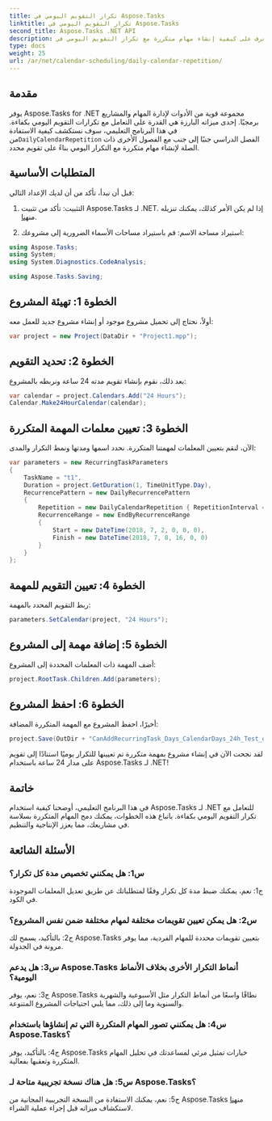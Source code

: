 ```yaml
---
title: تكرار التقويم اليومي في Aspose.Tasks
linktitle: تكرار التقويم اليومي في Aspose.Tasks
second_title: Aspose.Tasks .NET API
description: تعرف على كيفية إنشاء مهام متكررة مع تكرار التقويم اليومي في Aspose.Tasks لـ .NET. تعزيز كفاءة إدارة المشروع دون عناء.
type: docs
weight: 25
url: /ar/net/calendar-scheduling/daily-calendar-repetition/
---
```

## مقدمة

 يوفر Aspose.Tasks for .NET مجموعة قوية من الأدوات لإدارة المهام والمشاريع برمجيًا. إحدى ميزاته البارزة هي القدرة على التعامل مع تكرارات التقويم اليومي بكفاءة. في هذا البرنامج التعليمي، سوف نستكشف كيفية الاستفادة من`DailyCalendarRepetition` الفصل الدراسي جنبًا إلى جنب مع الفصول الأخرى ذات الصلة لإنشاء مهام متكررة مع التكرار اليومي بناءً على تقويم محدد.

## المتطلبات الأساسية

قبل أن نبدأ، تأكد من أن لديك الإعداد التالي:

1.  التثبيت: تأكد من تثبيت Aspose.Tasks لـ .NET. إذا لم يكن الأمر كذلك، يمكنك تنزيله من[هنا](https://releases.aspose.com/tasks/net/).

2. استيراد مساحة الاسم: قم باستيراد مساحات الأسماء الضرورية إلى مشروعك:

```csharp
using Aspose.Tasks;
using System;
using System.Diagnostics.CodeAnalysis;

using Aspose.Tasks.Saving;

```

## الخطوة 1: تهيئة المشروع

أولاً، نحتاج إلى تحميل مشروع موجود أو إنشاء مشروع جديد للعمل معه:

```csharp
var project = new Project(DataDir + "Project1.mpp");
```

## الخطوة 2: تحديد التقويم

بعد ذلك، نقوم بإنشاء تقويم مدته 24 ساعة ونربطه بالمشروع:

```csharp
var calendar = project.Calendars.Add("24 Hours");
Calendar.Make24HourCalendar(calendar);
```

## الخطوة 3: تعيين معلمات المهمة المتكررة

الآن، لنقم بتعيين المعلمات لمهمتنا المتكررة. نحدد اسمها ومدتها ونمط التكرار والمدى:

```csharp
var parameters = new RecurringTaskParameters
{
    TaskName = "t1",
    Duration = project.GetDuration(1, TimeUnitType.Day),
    RecurrencePattern = new DailyRecurrencePattern
    {
        Repetition = new DailyCalendarRepetition { RepetitionInterval = 1 },
        RecurrenceRange = new EndByRecurrenceRange
        {
            Start = new DateTime(2018, 7, 2, 0, 0, 0),
            Finish = new DateTime(2018, 7, 8, 16, 0, 0)
        }
    }
};
```

## الخطوة 4: تعيين التقويم للمهمة

ربط التقويم المحدد بالمهمة:

```csharp
parameters.SetCalendar(project, "24 Hours");
```

## الخطوة 5: إضافة مهمة إلى المشروع

أضف المهمة ذات المعلمات المحددة إلى المشروع:

```csharp
project.RootTask.Children.Add(parameters);
```

## الخطوة 6: احفظ المشروع

أخيرًا، احفظ المشروع مع المهمة المتكررة المضافة:

```csharp
project.Save(OutDir + "CanAddRecurringTask_Days_CalendarDays_24h_Test_out.mpp", SaveFileFormat.Mpp);
```

لقد نجحت الآن في إنشاء مشروع بمهمة متكررة تم تعيينها للتكرار يوميًا استنادًا إلى تقويم على مدار 24 ساعة باستخدام Aspose.Tasks لـ .NET!

## خاتمة

في هذا البرنامج التعليمي، أوضحنا كيفية استخدام Aspose.Tasks لـ .NET للتعامل مع تكرار التقويم اليومي بكفاءة. باتباع هذه الخطوات، يمكنك دمج المهام المتكررة بسلاسة في مشاريعك، مما يعزز الإنتاجية والتنظيم.

## الأسئلة الشائعة

### س1: هل يمكنني تخصيص مدة كل تكرار؟

ج1: نعم، يمكنك ضبط مدة كل تكرار وفقًا لمتطلباتك عن طريق تعديل المعلمات الموجودة في الكود.

### س2: هل يمكن تعيين تقويمات مختلفة لمهام مختلفة ضمن نفس المشروع؟

ج2: بالتأكيد، يسمح لك Aspose.Tasks بتعيين تقويمات محددة للمهام الفردية، مما يوفر مرونة في الجدولة.

### س3: هل يدعم Aspose.Tasks أنماط التكرار الأخرى بخلاف الأنماط اليومية؟

ج3: نعم، يوفر Aspose.Tasks نطاقًا واسعًا من أنماط التكرار مثل الأسبوعية والشهرية والسنوية وما إلى ذلك، مما يلبي احتياجات المشروع المتنوعة.

### س4: هل يمكنني تصور المهام المتكررة التي تم إنشاؤها باستخدام Aspose.Tasks؟

ج4: بالتأكيد، يوفر Aspose.Tasks خيارات تمثيل مرئي لمساعدتك في تحليل المهام المتكررة وتعقبها بفعالية.

### س5: هل هناك نسخة تجريبية متاحة لـ Aspose.Tasks؟

 ج5: نعم، يمكنك الاستفادة من النسخة التجريبية المجانية من Aspose.Tasks من[هنا](https://releases.aspose.com/) لاستكشاف ميزاته قبل إجراء عملية الشراء.